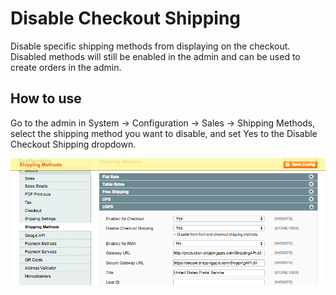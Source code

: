 Disable Checkout Shipping
========================

Disable specific shipping methods from displaying on the checkout. Disabled methods will still be enabled in the admin
and can be used to create orders in the admin.

How to use
----------

Go to the admin in System -> Configuration -> Sales -> Shipping Methods, select the shipping method you want to
disable, and set Yes to the Disable Checkout Shipping dropdown.

<img src="md/disable-shipping.png" />
